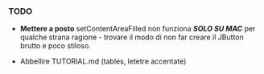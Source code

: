 ### TODO ###
- **Mettere a posto** setContentAreaFilled non funziona ***SOLO SU MAC*** per qualche strana
    ragione - trovare il modo di non far creare il JButton brutto e poco stiloso.
    
- Abbellire TUTORIAL.md (tables, letetre accentate)